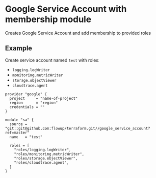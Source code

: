 # Google Service Account with membership module

Creates Google Service Account and add membership to provided roles

## Example

Create service account named `test` with roles:

* `logging.logWriter`
* `monitoring.metricWriter`
* `storage.objectViewer`
* `cloudtrace.agent`

```
provider "google" {
  project     = "name-of-project"
  region      = "region"
  credentials = ""
}

module "sa" {
  source = "git::git@github.com:flowup/terraform.git//google_service_account?ref=master"
  name   = "test"

  roles = [
    "roles/logging.logWriter",
    "roles/monitoring.metricWriter",
    "roles/storage.objectViewer",
    "roles/cloudtrace.agent",
  ]
}
```